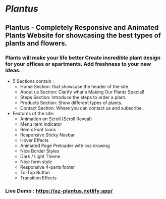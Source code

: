 # ***Plantus***
## **Plantus - Completely Responsive and Animated Plants Website for showcasing the best types of plants and flowers.**
### Plants will make your life better Create incredible plant design for your offices or apartments. Add freshness to your new ideas.
- 5 Sections contain :
  - Home Section: that showcase the header of the site.
  - About us Section: Clarify what's Making Our Plants Special!
  - Steps Section: Introduce the steps to order a plant.
  - Products Section: Show different types of plants.
  - Contact Section: Where you can contact us and subscribe.
- Features of the site: 
  - Animation on Scroll (Scroll Reveal)
  - Menu Item Indicator
  - Remix Font Icons
  - Responsive Sticky Navbar
  - Hover Effects
  - Animated Page Preloader with css drawing
  - Nice Border Styles
  - Dark / Light Theme
  - Nice form style
  - Responsive 4-parts footer
  - To-Top Button 
  - Transition Effects

### Live Demo : https://az-plantus.netlify.app/
